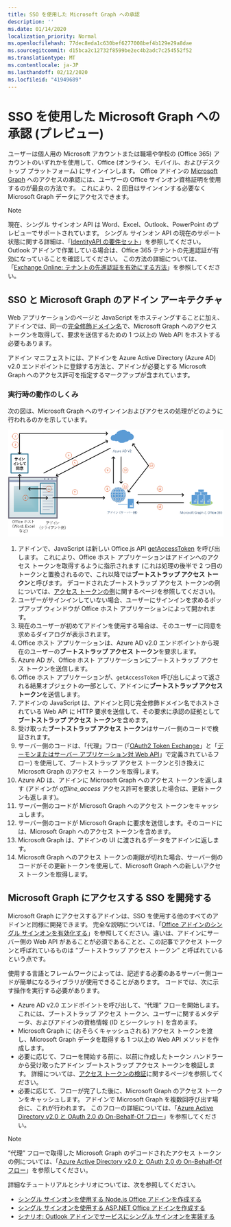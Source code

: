 ```yaml
---
title: SSO を使用した Microsoft Graph への承認
description: ''
ms.date: 01/14/2020
localization_priority: Normal
ms.openlocfilehash: 77dec8eda1c630bef6277008bef4b129e29a8dae
ms.sourcegitcommit: d15bca2c12732f8599be2ec4b2adc7c254552f52
ms.translationtype: MT
ms.contentlocale: ja-JP
ms.lasthandoff: 02/12/2020
ms.locfileid: "41949689"
---
```

# <a name="authorize-to-microsoft-graph-with-sso-preview"></a>SSO を使用した Microsoft Graph への承認 (プレビュー)

ユーザーは個人用の Microsoft アカウントまたは職場や学校の (Office 365) アカウントのいずれかを使用して、Office (オンライン、モバイル、およびデスクトップ プラットフォーム) にサインインします。 Office アドインの [Microsoft Graph](https://developer.microsoft.com/graph/docs) へのアクセスの承認には、ユーザーの Office サインオン資格証明を使用するのが最良の方法です。 これにより、2 回目はサインインする必要なく Microsoft Graph データにアクセスできます。 

> [!NOTE]
> 現在、シングル サインオン API は Word、Excel、Outlook、PowerPoint のプレビューでサポートされています。 シングル サインオン API の現在のサポート状態に関する詳細は、「[IdentityAPI の要件セット](/office/dev/add-ins/reference/requirement-sets/identity-api-requirement-sets)」を参照してください。 Outlook アドインで作業している場合は、Office 365 テナントの先進認証が有効になっていることを確認してください。 この方法の詳細については、「[Exchange Online: テナントの先進認証を有効にする方法](https://social.technet.microsoft.com/wiki/contents/articles/32711.exchange-online-how-to-enable-your-tenant-for-modern-authentication.aspx)」を参照してください。

## <a name="add-in-architecture-for-sso-and-microsoft-graph"></a>SSO と Microsoft Graph のアドイン アーキテクチャ

Web アプリケーションのページと JavaScript をホスティングすることに加え、アドインでは、同一の[完全修飾ドメイン名](/windows/desktop/DNS/f-gly#_dns_fully_qualified_domain_name_fqdn__gly)で、Microsoft Graph へのアクセス トークンを取得して、要求を送信するための 1 つ以上の Web API をホストする必要もあります。

アドイン マニフェストには、アドインを Azure Active Directory (Azure AD) v2.0 エンドポイントに登録する方法と、アドインが必要とする Microsoft Graph へのアクセス許可を指定するマークアップが含まれています。

### <a name="how-it-works-at-runtime"></a>実行時の動作のしくみ

次の図は、Microsoft Graph へのサインインおよびアクセスの処理がどのように行われるのかを示しています。

![SSO プロセスを示す図](../images/sso-access-to-microsoft-graph.png)

1. アドインで、JavaScript は新しい Office.js API [getAccessToken](/javascript/api/office-runtime/officeruntime.auth#getaccesstoken-options-) を呼び出します。 これにより、Office ホスト アプリケーションはアドインへのアクセス トークンを取得するように指示されます  (これは処理の後半で 2 つ目のトークンと置換されるので、これ以降では**ブートストラップ アクセス トークン**と呼びます。 デコードされたブートストラップ アクセス トークンの例については、[アクセス トークンの例](sso-in-office-add-ins.md#example-access-token)に関するページを参照してください)。
2. ユーザーがサインインしていない場合、ユーザーにサインインを求めるポップアップ ウィンドウが Office ホスト アプリケーションによって開かれます。
3. 現在のユーザーが初めてアドインを使用する場合は、そのユーザーに同意を求めるダイアログが表示されます。
4. Office ホスト アプリケーションは、Azure AD v2.0 エンドポイントから現在のユーザーの**ブートストラップ アクセス トークン**を要求します。
5. Azure AD が、Office ホスト アプリケーションにブートストラップ アクセス トークンを送信します。
6. Office ホスト アプリケーションが、`getAccessToken` 呼び出しによって返される結果オブジェクトの一部として、アドインに**ブートストラップ アクセス トークン**を送信します。
7. アドインの JavaScript は、アドインと同じ完全修飾ドメイン名でホストされている Web API に HTTP 要求を送信して、その要求に承認の証拠として**ブートストラップ アクセス トークン**を含めます。
8. 受け取った**ブートストラップ アクセス トークン**はサーバー側のコードで検証されます。
9. サーバー側のコードは、「代理」フロー (「[OAuth2 Token Exchange](https://tools.ietf.org/html/draft-ietf-oauth-token-exchange-02)」と「[デーモンまたはサーバー アプリケーション対 Web API](/azure/active-directory/develop/active-directory-authentication-scenarios)」で定義されているフロー) を使用して、ブートストラップ アクセス トークンと引き換えに Microsoft Graph のアクセス トークンを取得します。
10. Azure AD は、アドインに Microsoft Graph へのアクセス トークンを返します (アドインが *offline_access* アクセス許可を要求した場合は、更新トークンも返します)。
11. サーバー側のコードが Microsoft Graph へのアクセス トークンをキャッシュします。
12. サーバー側のコードが Microsoft Graph に要求を送信します。そのコードには、Microsoft Graph へのアクセス トークンを含めます。
13. Microsoft Graph は、アドインの UI に渡されるデータをアドインに返します。
14. Microsoft Graph へのアクセス トークンの期限が切れた場合、サーバー側のコードがその更新トークンを使用して、Microsoft Graph への新しいアクセス トークンを取得します。

## <a name="develop-an-sso-add-in-that-accesses-microsoft-graph"></a>Microsoft Graph にアクセスする SSO を開発する

Microsoft Graph にアクセスするアドインは、SSO を使用する他のすべてのアドインと同様に開発できます。 完全な説明については、「[Office アドインのシングル サインオンを有効化する](/office/dev/add-ins/develop/sso-in-office-add-ins)」を参照してください。違いは、アドインにサーバー側の Web API があることが必須であることと、この記事でアクセス トークンと呼ばれているものは “ブートストラップ アクセス トークン” と呼ばれているという点です。

使用する言語とフレームワークによっては、記述する必要のあるサーバー側コードが簡単になるライブラリが使用できることがあります。 コードでは、次に示す操作を実行する必要があります。

* Azure AD v2.0 エンドポイントを呼び出して、“代理” フローを開始します。これには、ブートストラップ アクセス トークン、ユーザーに関するメタデータ、およびアドインの資格情報 (ID とシークレット) を含めます。
* Microsoft Graph に (おそらくキャッシュされる) アクセス トークンを渡し、Microsoft Graph データを取得する 1 つ以上の Web API メソッドを作成します。
* 必要に応じて、フローを開始する前に、以前に作成したトークン ハンドラーから受け取ったアドイン ブートストラップ アクセス トークンを検証します。 詳細については、[アクセス トークンの検証](sso-in-office-add-ins.md#validate-the-access-token)に関するページを参照してください。 
* 必要に応じて、フローが完了した後に、Microsoft Graph のアクセス トークンをキャッシュします。 アドインで Microsoft Graph を複数回呼び出す場合に、これが行われます。 このフローの詳細については、「[Azure Active Directory v2.0 と OAuth 2.0 の On-Behalf-Of フロー](/azure/active-directory/develop/active-directory-v2-protocols-oauth-on-behalf-of)」を参照してください。

> [!NOTE]
> “代理” フローで取得した Microsoft Graph のデコードされたアクセス トークンの例については、「[Azure Active Directory v2.0 と OAuth 2.0 の On-Behalf-Of フロー](/azure/active-directory/develop/active-directory-v2-protocols-oauth-on-behalf-of)」を参照してください。

詳細なチュートリアルとシナリオについては、次を参照してください。

* [シングル サインオンを使用する Node.js Office アドインを作成する](create-sso-office-add-ins-nodejs.md)
* [シングル サインオンを使用する ASP.NET Office アドインを作成する](create-sso-office-add-ins-aspnet.md)
* [シナリオ: Outlook アドインでサービスにシングル サインオンを実装する](/outlook/add-ins/implement-sso-in-outlook-add-in)
